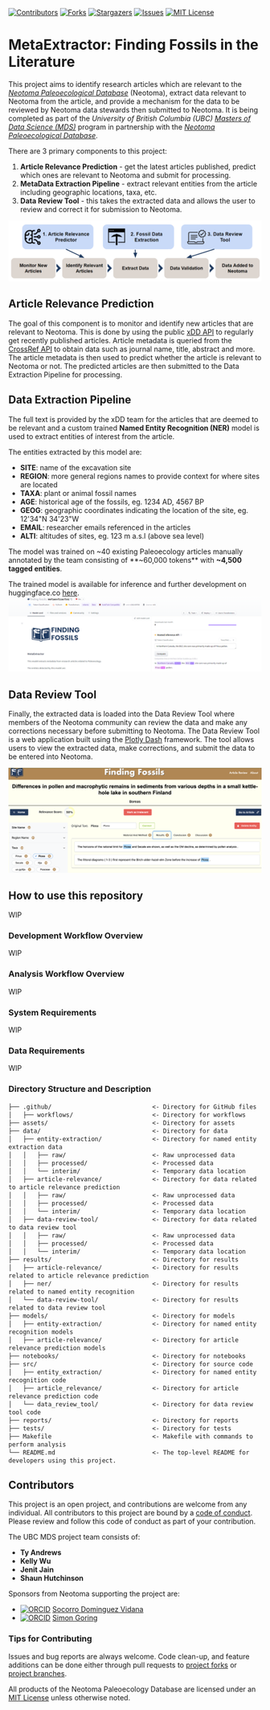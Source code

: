 [![Contributors][contributors-shield]][contributors-url]
[![Forks][forks-shield]][forks-url]
[![Stargazers][stars-shield]][stars-url]
[![Issues][issues-shield]][issues-url]
[![MIT License][license-shield]][license-url]

# **MetaExtractor: Finding Fossils in the Literature**

This project aims to identify research articles which are relevant to the [*Neotoma Paleoecological Database*](http://neotomadb.org) (Neotoma), extract data relevant to Neotoma from the article, and provide a mechanism for the data to be reviewed by Neotoma data stewards then submitted to Neotoma. It is being completed as part of the *University of British Columbia (UBC)* [*Masters of Data Science (MDS)*](https://masterdatascience.ubc.ca/)  program in partnership with the [*Neotoma Paleoecological Database*](http://neotomadb.org).

There are 3 primary components to this project:
1. **Article Relevance Prediction** - get the latest articles published, predict which ones are relevant to Neotoma and submit for processing.
2. **MetaData Extraction Pipeline** - extract relevant entities from the article including geographic locations, taxa, etc. 
3. **Data Review Tool** - this takes the extracted data and allows the user to review and correct it for submission to Neotoma.

![](assets/project-flow-diagram.png)

## **Article Relevance Prediction**

The goal of this component is to monitor and identify new articles that are relevant to Neotoma. This is done by using the public [xDD API](https://geodeepdive.org/) to regularly get recently published articles. Article metadata is queried from the [CrossRef API](https://www.crossref.org/documentation/retrieve-metadata/rest-api/) to obtain data such as journal name, title, abstract and more. The article metadata is then used to predict whether the article is relevant to Neotoma or not. The predicted articles are then submitted to the Data Extraction Pipeline for processing.

## **Data Extraction Pipeline**

The full text is provided by the xDD team for the articles that are deemed to be relevant and a custom trained **Named Entity Recognition (NER)** model is used to extract entities of interest from the article. 

The entities extracted by this model are:
- **SITE**: name of the excavation site
- **REGION**: more general regions names to provide context for where sites are located
- **TAXA**: plant or animal fossil names
- **AGE**: historical age of the fossils, eg. 1234 AD, 4567 BP
- **GEOG**: geographic coordinates indicating the location of the site, eg. 12'34"N 34'23"W
- **EMAIL**: researcher emails referenced in the articles
- **ALTI**: altitudes of sites, eg. 123 m a.s.l (above sea level)

The model was trained on ~40 existing Paleoecology articles manually annotated by the team consisting of **~60,000 tokens** with **~4,500 tagged entities**.

The trained model is available for inference and further development on huggingface.co [here](https://huggingface.co/finding-fossils/metaextractor).
![](assets/hugging-face-metaextractor.png)

## **Data Review Tool**

Finally, the extracted data is loaded into the Data Review Tool where members of the Neotoma community can review the data and make any corrections necessary before submitting to Neotoma. The Data Review Tool is a web application built using the [Plotly Dash](https://dash.plotly.com/) framework. The tool allows users to view the extracted data, make corrections, and submit the data to be entered into Neotoma.

![](assets/data-review-tool.png)

## How to use this repository

WIP


### Development Workflow Overview

WIP

### Analysis Workflow Overview

WIP

### System Requirements

WIP

### Data Requirements

WIP

### **Directory Structure and Description**

```
├── .github/                            <- Directory for GitHub files
│   ├── workflows/                      <- Directory for workflows
├── assets/                             <- Directory for assets
├── data/                               <- Directory for data
│   ├── entity-extraction/              <- Directory for named entity extraction data
│   │   ├── raw/                        <- Raw unprocessed data
│   │   ├── processed/                  <- Processed data
│   │   └── interim/                    <- Temporary data location
│   ├── article-relevance/              <- Directory for data related to article relevance prediction
│   │   ├── raw/                        <- Raw unprocessed data
│   │   ├── processed/                  <- Processed data
│   │   └── interim/                    <- Temporary data location
│   ├── data-review-tool/               <- Directory for data related to data review tool
│   │   ├── raw/                        <- Raw unprocessed data
│   │   ├── processed/                  <- Processed data
│   │   └── interim/                    <- Temporary data location
├── results/                            <- Directory for results
│   ├── article-relevance/              <- Directory for results related to article relevance prediction
│   ├── ner/                            <- Directory for results related to named entity recognition
│   └── data-review-tool/               <- Directory for results related to data review tool
├── models/                             <- Directory for models
│   ├── entity-extraction/              <- Directory for named entity recognition models
│   ├── article-relevance/              <- Directory for article relevance prediction models
├── notebooks/                          <- Directory for notebooks
├── src/                                <- Directory for source code
│   ├── entity_extraction/              <- Directory for named entity recognition code
│   ├── article_relevance/              <- Directory for article relevance prediction code
│   └── data_review_tool/               <- Directory for data review tool code             
├── reports/                            <- Directory for reports
├── tests/                              <- Directory for tests
├── Makefile                            <- Makefile with commands to perform analysis
└── README.md                           <- The top-level README for developers using this project.
```
## **Contributors**

This project is an open project, and contributions are welcome from any individual.  All contributors to this project are bound by a [code of conduct](https://github.com/NeotomaDB/MetaExtractor/blob/main/CODE_OF_CONDUCT.md). Please review and follow this code of conduct as part of your contribution.

The UBC MDS project team consists of:

- **Ty Andrews**
- **Kelly Wu**
- **Jenit Jain**
- **Shaun Hutchinson**

Sponsors from Neotoma supporting the project are:
* [![ORCID](https://img.shields.io/badge/orcid-0000--0002--7926--4935-brightgreen.svg)](https://orcid.org/0000-0002-7926-4935) [Socorro Dominguez Vidana](https://ht-data.com/)
* [![ORCID](https://img.shields.io/badge/orcid-0000--0002--2700--4605-brightgreen.svg)](https://orcid.org/0000-0002-2700-4605) [Simon Goring](http://www.goring.org)

### Tips for Contributing

Issues and bug reports are always welcome.  Code clean-up, and feature additions can be done either through pull requests to [project forks](https://github.com/NeotomaDB/MetaExtractor/network/members) or [project branches](https://github.com/NeotomaDB/MetaExtractor/branches).

All products of the Neotoma Paleoecology Database are licensed under an [MIT License](LICENSE) unless otherwise noted.

[contributors-shield]: https://img.shields.io/github/contributors/NeotomaDB/MetaExtractor.svg?style=for-the-badge
[contributors-url]: https://github.com/NeotomaDB/MetaExtractor/graphs/contributors
[forks-shield]: https://img.shields.io/github/forks/NeotomaDB/MetaExtractor.svg?style=for-the-badge
[forks-url]: https://github.com/NeotomaDB/MetaExtractor/network/members
[stars-shield]: https://img.shields.io/github/stars/NeotomaDB/MetaExtractor.svg?style=for-the-badge
[stars-url]: https://github.com/NeotomaDB/MetaExtractor/stargazers
[issues-shield]: https://img.shields.io/github/issues/NeotomaDB/MetaExtractor.svg?style=for-the-badge
[issues-url]: https://github.com/NeotomaDB/MetaExtractor/issues
[license-shield]: https://img.shields.io/github/license/NeotomaDB/MetaExtractor.svg?style=for-the-badge
[license-url]: https://github.com/NeotomaDB/MetaExtractor/blob/master/LICENSE.txt